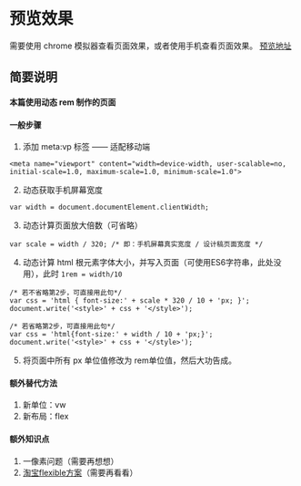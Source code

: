 # 预览效果
需要使用 chrome 模拟器查看页面效果，或者使用手机查看页面效果。
[预览地址](https://nathanyangcn.github.io/JD-Phone-page/index.html)


## 简要说明
#### 本篇使用动态 rem 制作的页面
#### 一般步骤
1. 添加 meta:vp 标签 —— 适配移动端
```
<meta name="viewport" content="width=device-width, user-scalable=no, initial-scale=1.0, maximum-scale=1.0, minimum-scale=1.0">
```
2. 动态获取手机屏幕宽度
```
var width = document.documentElement.clientWidth;
```
3. 动态计算页面放大倍数（可省略）
```
var scale = width / 320; /* 即：手机屏幕真实宽度 / 设计稿页面宽度 */
```
4. 动态计算 html 根元素字体大小，并写入页面（可使用ES6字符串，此处没用），此时 `1rem = width/10`
```
/* 若不省略第2步，可直接用此句*/
var css = 'html { font-size:' + scale * 320 / 10 + 'px; }';
document.write('<style>' + css + '</style>');

/* 若省略第2步，可直接用此句*/
var css = 'html{font-size:' + width / 10 + 'px;}';
document.write('<style>' + css + '</style>');
```
5. 将页面中所有 px 单位值修改为 rem单位值，然后大功告成。

#### 额外替代方法
1. 新单位：vw
2. 新布局：flex

#### 额外知识点
1. 一像素问题（需要再想想）
2. [淘宝flexible方案](https://github.com/amfe/lib-flexible)（需要再看看）